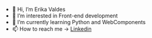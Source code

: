 - 👋 Hi, I’m Erika Valdes
- 👀 I’m interested in Front-end development
- 🌱 I’m currently learning Python and WebComponents
- 📫 How to reach me -> [Linkedin](https://www.linkedin.com/in/erika-valdes-marquez/)

<!---
envm92/envm92 is a ✨ special ✨ repository because its `README.md` (this file) appears on your GitHub profile.
You can click the Preview link to take a look at your changes.
--->
